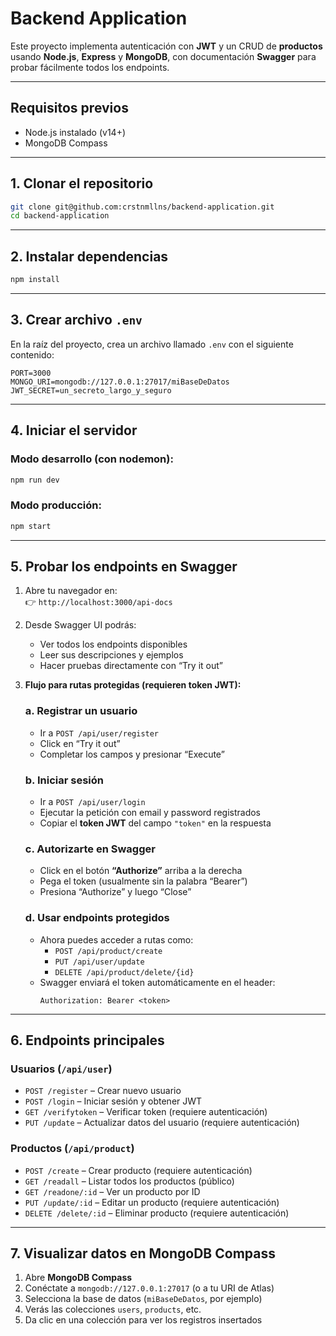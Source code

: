
# Backend Application

Este proyecto implementa autenticación con **JWT** y un CRUD de **productos** usando **Node.js**, **Express** y **MongoDB**, con documentación **Swagger** para probar fácilmente todos los endpoints.

---

## Requisitos previos

- Node.js instalado (v14+)
- MongoDB Compass

---

## 1. Clonar el repositorio

```bash
git clone git@github.com:crstnmllns/backend-application.git
cd backend-application
```

---

## 2. Instalar dependencias

```bash
npm install
```

---

## 3. Crear archivo `.env`

En la raíz del proyecto, crea un archivo llamado `.env` con el siguiente contenido:

```env
PORT=3000
MONGO_URI=mongodb://127.0.0.1:27017/miBaseDeDatos
JWT_SECRET=un_secreto_largo_y_seguro
```

---

## 4. Iniciar el servidor

### Modo desarrollo (con nodemon):

```bash
npm run dev
```

### Modo producción:

```bash
npm start
```

---

## 5. Probar los endpoints en Swagger

1. Abre tu navegador en:  
   👉 `http://localhost:3000/api-docs`

2. Desde Swagger UI podrás:
   - Ver todos los endpoints disponibles
   - Leer sus descripciones y ejemplos
   - Hacer pruebas directamente con “Try it out”

3. **Flujo para rutas protegidas (requieren token JWT):**

   ### a. Registrar un usuario  
   - Ir a `POST /api/user/register`
   - Click en “Try it out”
   - Completar los campos y presionar “Execute”

   ### b. Iniciar sesión  
   - Ir a `POST /api/user/login`
   - Ejecutar la petición con email y password registrados
   - Copiar el **token JWT** del campo `"token"` en la respuesta

   ### c. Autorizarte en Swagger  
   - Click en el botón **“Authorize”** arriba a la derecha
   - Pega el token (usualmente sin la palabra “Bearer”)
   - Presiona “Authorize” y luego “Close”

   ### d. Usar endpoints protegidos  
   - Ahora puedes acceder a rutas como:
     - `POST /api/product/create`
     - `PUT /api/user/update`
     - `DELETE /api/product/delete/{id}`
   - Swagger enviará el token automáticamente en el header:
     ```
     Authorization: Bearer <token>
     ```

---

## 6. Endpoints principales

### Usuarios (`/api/user`)
- `POST /register` – Crear nuevo usuario
- `POST /login` – Iniciar sesión y obtener JWT
- `GET /verifytoken` – Verificar token (requiere autenticación)
- `PUT /update` – Actualizar datos del usuario (requiere autenticación)

### Productos (`/api/product`)
- `POST /create` – Crear producto (requiere autenticación)
- `GET /readall` – Listar todos los productos (público)
- `GET /readone/:id` – Ver un producto por ID
- `PUT /update/:id` – Editar un producto (requiere autenticación)
- `DELETE /delete/:id` – Eliminar producto (requiere autenticación)

---

## 7. Visualizar datos en MongoDB Compass

1. Abre **MongoDB Compass**
2. Conéctate a `mongodb://127.0.0.1:27017` (o a tu URI de Atlas)
3. Selecciona la base de datos (`miBaseDeDatos`, por ejemplo)
4. Verás las colecciones `users`, `products`, etc.
5. Da clic en una colección para ver los registros insertados



